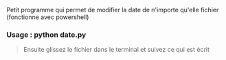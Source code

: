 Petit programme qui permet de modifier la date de n'importe qu'elle fichier (fonctionne avec powershell)

### Usage : python date.py

> Ensuite glissez le fichier dans le terminal et suivez ce qui est écrit
